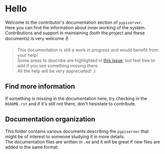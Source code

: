 # Hello

Welcome to the contributor's documentation section of `pypiserver`.  
Here you can find the information about inner working of the system.  
Contributions and support in maintaining (both the project and these documents)
is very welcome :v:  

> This documentation is still a work in progress and would benefit from
    your help!  
> Some areas to describe are highlighted in
    [this issue](https://github.com/pypiserver/pypiserver/issues/368),
    but feel free to add if you see something missing there.  
> All the help will be very appreciated! :)  

## Find more information

If something is missing in the documentation here, try checking in the
`README.rst` and if it's still not there, don't hesistate to contribute.  

## Documentation organization

This folder contains various documents describing the `pypiserver` that might
be of interest to someone studying it in more details.  
The documentation files are written in `.md` and it will be great if new
files are added in the same format.  
